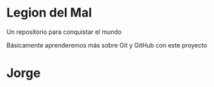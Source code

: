 # Legion del Mal
Un repositorio para conquistar el mundo

Básicamente aprenderemos más sobre Git y GitHub con este proyecto

# Jorge